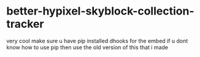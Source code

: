 # better-hypixel-skyblock-collection-tracker
very cool
make sure u have pip installed dhooks for the embed if u dont know how to use pip then use the old version of this that i made
